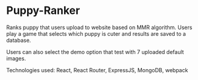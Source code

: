 # Puppy-Ranker

Ranks puppy that users upload to website based on MMR algorithm. Users play a game that selects which puppy is cuter and results are saved to a database.

Users can also select the demo option that test with 7 uploaded default images. 

Technologies used: React, React Router, ExpressJS, MongoDB, webpack
